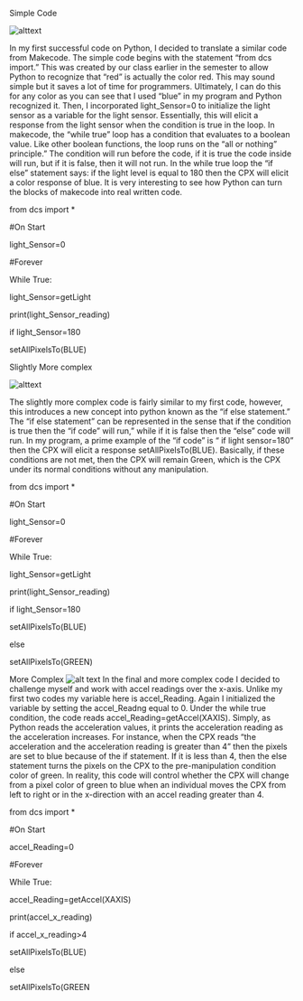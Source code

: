 
Simple Code

![alttext](https://andrewsdcsblog.files.wordpress.com/2018/04/screen-shot-2018-04-12-at-9-21-12-pm.png)


In my first successful code on Python, I decided to translate a similar code from Makecode. The simple code begins with the statement “from dcs import.” This was created by our class earlier in the semester to allow Python to recognize that “red” is actually the color red. This may sound simple but it saves a lot of time for programmers. Ultimately, I can do this for any color as you can see that I used “blue” in my program and Python recognized it. Then, I incorporated light_Sensor=0 to initialize the light sensor as a variable for the light sensor. Essentially, this will elicit a response from the light sensor when the condition is true in the loop. In makecode, the “while true” loop has a condition that evaluates to a boolean value. Like other boolean functions, the loop runs on the “all or nothing” principle.” The condition will run before the code, if it is true the code inside will run, but if it is false, then it will not run. In the while true loop the “if else” statement says: if the light level is equal to 180 then the CPX will elicit a color response of blue. It is very interesting to see how Python can turn the blocks of makecode into real written code.

from dcs import *

#On Start

light_Sensor=0

#Forever

While True:

light_Sensor=getLight

print(light_Sensor_reading)

if light_Sensor=180

setAllPixelsTo(BLUE)

  
  

Slightly More complex

  ![alttext](https://andrewsdcsblog.files.wordpress.com/2018/04/screen-shot-2018-04-12-at-9-23-19-pm.png)

The slightly more complex code is fairly similar to my first code, however, this introduces a new concept into python known as the “if else statement.” The “if else statement” can be represented in the sense that if the condition is true then the “if code” will run,” while if it is false then the “else” code will run. In my program, a prime example of the “if code” is “ if light sensor=180” then the CPX will elicit a response setAllPixelsTo(BLUE). Basically, if these conditions are not met, then the CPX will remain Green, which is the CPX under its normal conditions without any manipulation.

  
  
  
  
  

from dcs import *

#On Start

light_Sensor=0

#Forever

While True:

light_Sensor=getLight

print(light_Sensor_reading)

if light_Sensor=180

setAllPixelsTo(BLUE)

else

setAllPixelsTo(GREEN)

  
  
  
  
  
  

More Complex
![alt text](https://andrewsdcsblog.files.wordpress.com/2018/04/screen-shot-2018-04-12-at-9-25-02-pm.png)
In the final and more complex code I decided to challenge myself and work with accel readings over the x-axis. Unlike my first two codes my variable here is accel_Reading. Again I initialized the variable by setting the accel_Readng equal to 0. Under the while true condition, the code reads accel_Reading=getAccel(XAXIS). Simply, as Python reads the acceleration values, it prints the acceleration reading as the acceleration increases. For instance, when the CPX reads “the acceleration and the acceleration reading is greater than 4” then the pixels are set to blue because of the if statement. If it is less than 4, then the else statement turns the pixels on the CPX to the pre-manipulation condition color of green. In reality, this code will control whether the CPX will change from a pixel color of green to blue when an individual moves the CPX from left to right or in the x-direction with an accel reading greater than 4.

  

from dcs import *

#On Start

accel_Reading=0

#Forever

While True:

accel_Reading=getAccel(XAXIS)

print(accel_x_reading)

if accel_x_reading>4

setAllPixelsTo(BLUE)

else

setAllPixelsTo(GREEN
